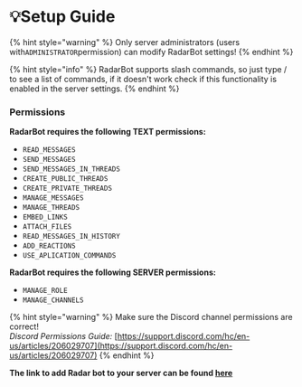 # 💡Setup Guide



{% hint style="warning" %}
Only server administrators (users with`ADMINISTRATOR`permission) can modify RadarBot settings!
{% endhint %}

{% hint style="info" %}
RadarBot supports slash commands, so just type / to see a list of commands, if it doesn't work check if this functionality is enabled in the server settings.
{% endhint %}

### Permissions

**RadarBot requires the following TEXT permissions:**


* `READ_MESSAGES`
* `SEND_MESSAGES`
* `SEND_MESSAGES_IN_THREADS`
* `CREATE_PUBLIC_THREADS`
* `CREATE_PRIVATE_THREADS`
* `MANAGE_MESSAGES`
* `MANAGE_THREADS`
* `EMBED_LINKS`
* `ATTACH_FILES`
* `READ_MESSAGES_IN_HISTORY`
* `ADD_REACTIONS`
* `USE_APLICATION_COMMANDS`




**RadarBot requires the following SERVER permissions:**

* `MANAGE_ROLE`
* `MANAGE_CHANNELS`

{% hint style="warning" %}
Make sure the Discord channel permissions are correct!\
_Discord Permissions Guide:_ [https://support.discord.com/hc/en-us/articles/206029707](https://support.discord.com/hc/en-us/articles/206029707)
{% endhint %}

**The link to add Radar bot to your server can be found [here](https://www.radarbot.xyz/)**
